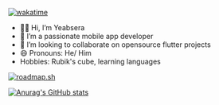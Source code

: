 [![wakatime](https://wakatime.com/badge/user/b44460fe-e604-4278-8b55-297afad6cb79.svg)](https://wakatime.com/@b44460fe-e604-4278-8b55-297afad6cb79) 

- 🙋‍♂️ Hi, I’m Yeabsera
- 👀 I’m a passionate mobile app developer
- 💞️ I’m looking to collaborate on opensource flutter projects
- 😄 Pronouns: He/ Him
- Hobbies: Rubik's cube, learning languages

  
[![roadmap.sh](https://roadmap.sh/card/tall/663f8b80e8cf2039c5df8e5e?variant=dark&roadmaps=flutter%2Cgit-github%2Cdatastructures-and-algorithms)](https://roadmap.sh)

[![Anurag's GitHub stats](https://github-readme-stats.vercel.app/api?username=yeab-dev)](https://github.com/anuraghazra/github-readme-stats)
